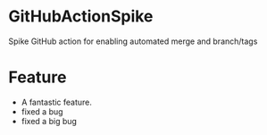 # GitHubActionSpike
Spike GitHub action for enabling automated merge and branch/tags

# Feature

* A fantastic feature.
* fixed a bug
* fixed a big bug

